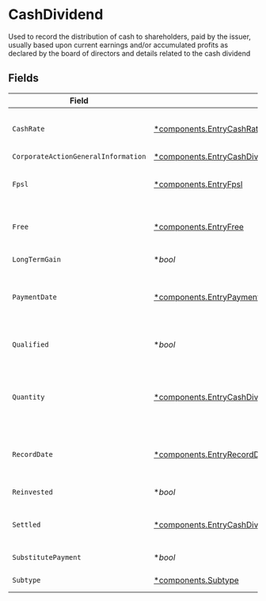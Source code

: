 # CashDividend

Used to record the distribution of cash to shareholders, paid by the issuer, usually based upon current earnings and/or accumulated profits as declared by the board of directors and details related to the cash dividend


## Fields

| Field                                                                                                                                                                                                                                                                | Type                                                                                                                                                                                                                                                                 | Required                                                                                                                                                                                                                                                             | Description                                                                                                                                                                                                                                                          | Example                                                                                                                                                                                                                                                              |
| -------------------------------------------------------------------------------------------------------------------------------------------------------------------------------------------------------------------------------------------------------------------- | -------------------------------------------------------------------------------------------------------------------------------------------------------------------------------------------------------------------------------------------------------------------- | -------------------------------------------------------------------------------------------------------------------------------------------------------------------------------------------------------------------------------------------------------------------- | -------------------------------------------------------------------------------------------------------------------------------------------------------------------------------------------------------------------------------------------------------------------- | -------------------------------------------------------------------------------------------------------------------------------------------------------------------------------------------------------------------------------------------------------------------- |
| `CashRate`                                                                                                                                                                                                                                                           | [*components.EntryCashRate](../../models/components/entrycashrate.md)                                                                                                                                                                                                | :heavy_minus_sign:                                                                                                                                                                                                                                                   | The rate (raw value, not a percentage, example: 50% will be .5 in this field) at which cash will be disbursed to the shareholder                                                                                                                                     | {<br/>"value": "0.25"<br/>}                                                                                                                                                                                                                                          |
| `CorporateActionGeneralInformation`                                                                                                                                                                                                                                  | [*components.EntryCashDividendCorporateActionGeneralInformation](../../models/components/entrycashdividendcorporateactiongeneralinformation.md)                                                                                                                      | :heavy_minus_sign:                                                                                                                                                                                                                                                   | Common fields for corporate actions                                                                                                                                                                                                                                  |                                                                                                                                                                                                                                                                      |
| `Fpsl`                                                                                                                                                                                                                                                               | [*components.EntryFpsl](../../models/components/entryfpsl.md)                                                                                                                                                                                                        | :heavy_minus_sign:                                                                                                                                                                                                                                                   | Corresponds to the raw bucket value that denotes a position is allocated to the "fpsl" memo location                                                                                                                                                                 | {<br/>"value": "0.25"<br/>}                                                                                                                                                                                                                                          |
| `Free`                                                                                                                                                                                                                                                               | [*components.EntryFree](../../models/components/entryfree.md)                                                                                                                                                                                                        | :heavy_minus_sign:                                                                                                                                                                                                                                                   | Corresponds to the raw bucket value that denotes a position is allocated to the "free" memo location                                                                                                                                                                 | {<br/>"value": "0.25"<br/>}                                                                                                                                                                                                                                          |
| `LongTermGain`                                                                                                                                                                                                                                                       | **bool*                                                                                                                                                                                                                                                              | :heavy_minus_sign:                                                                                                                                                                                                                                                   | Corresponds to corporateactions.announcement.capital_gains                                                                                                                                                                                                           | false                                                                                                                                                                                                                                                                |
| `PaymentDate`                                                                                                                                                                                                                                                        | [*components.EntryPaymentDate](../../models/components/entrypaymentdate.md)                                                                                                                                                                                          | :heavy_minus_sign:                                                                                                                                                                                                                                                   | The anticipated payment date at the depository                                                                                                                                                                                                                       | {<br/>"day": 14,<br/>"month": 5,<br/>"year": 2024<br/>}                                                                                                                                                                                                              |
| `Qualified`                                                                                                                                                                                                                                                          | **bool*                                                                                                                                                                                                                                                              | :heavy_minus_sign:                                                                                                                                                                                                                                                   | Identifies whether dividend income is potentially qualified for the lower maximum individual federal tax rate under the Jobs and Growth Tax Relief Reconciliation Act of 2003                                                                                        | false                                                                                                                                                                                                                                                                |
| `Quantity`                                                                                                                                                                                                                                                           | [*components.EntryCashDividendQuantity](../../models/components/entrycashdividendquantity.md)                                                                                                                                                                        | :heavy_minus_sign:                                                                                                                                                                                                                                                   | When ex-date occurs before the record date, quantity will equal the settled date position balance on the position date of the event When ex-date occurs after the record date, quantity will equal the trade date position balance on the position date of the event | {<br/>"value": "0.25"<br/>}                                                                                                                                                                                                                                          |
| `RecordDate`                                                                                                                                                                                                                                                         | [*components.EntryRecordDate](../../models/components/entryrecorddate.md)                                                                                                                                                                                            | :heavy_minus_sign:                                                                                                                                                                                                                                                   | The date on which positions are recorded in order to calculate entitlement                                                                                                                                                                                           | {<br/>"day": 14,<br/>"month": 5,<br/>"year": 2024<br/>}                                                                                                                                                                                                              |
| `Reinvested`                                                                                                                                                                                                                                                         | **bool*                                                                                                                                                                                                                                                              | :heavy_minus_sign:                                                                                                                                                                                                                                                   | Indicates whether the cash dividend was reinvested                                                                                                                                                                                                                   | false                                                                                                                                                                                                                                                                |
| `Settled`                                                                                                                                                                                                                                                            | [*components.EntryCashDividendSettled](../../models/components/entrycashdividendsettled.md)                                                                                                                                                                          | :heavy_minus_sign:                                                                                                                                                                                                                                                   | Corresponds to the position's settled quantity                                                                                                                                                                                                                       | {<br/>"value": "0.25"<br/>}                                                                                                                                                                                                                                          |
| `SubstitutePayment`                                                                                                                                                                                                                                                  | **bool*                                                                                                                                                                                                                                                              | :heavy_minus_sign:                                                                                                                                                                                                                                                   | Indicates whether the corporate action event is a substitute payment                                                                                                                                                                                                 | false                                                                                                                                                                                                                                                                |
| `Subtype`                                                                                                                                                                                                                                                            | [*components.Subtype](../../models/components/subtype.md)                                                                                                                                                                                                            | :heavy_minus_sign:                                                                                                                                                                                                                                                   | Corresponds to the subtype of corporaction type                                                                                                                                                                                                                      | LIQUIDATION                                                                                                                                                                                                                                                          |